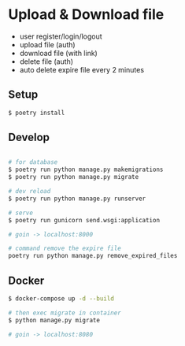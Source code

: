 # Upload & Download file
 - user register/login/logout
 - upload file (auth)
 - download file (with link)
 - delete file (auth)
 - auto delete expire file every 2 minutes


## Setup
```sh
$ poetry install

```

## Develop
```sh

# for database
$ poetry run python manage.py makemigrations 
$ poetry run python manage.py migrate

# dev reload
$ poetry run python manage.py runserver 

# serve
$ poetry run gunicorn send.wsgi:application

# goin -> localhost:8000

# command remove the expire file
poetry run python manage.py remove_expired_files

```


## Docker
```sh
$ docker-compose up -d --build

# then exec migrate in container
$ python manage.py migrate

# goin -> localhost:8080
```


